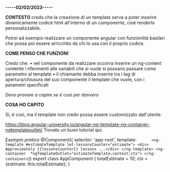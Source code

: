 **-----02/02/2023-----**


**CONTESTO**
credo che la creazione di un template serva a poter 
inserire dinamicamente codice html all'interno di un
componente, cioè renderlo personalizzabile. 

Potrei ad esempio realizzare un componente angular 
con funzionlità basilari che possa poi essere arricchito 
da chi lo usa con il proprio codice. 

**COME PENSO CHE FUNZIONI**

Credo che: 
  • nel componente da realizzare occorra inserire un ng-content
    contente i riferimenti alle variabili che si vuole si possano
    passare come parametro al template 
  • il chiamante debba inserire tra i tag di apertura/chiusura del 
    suo componente il template che vuole, con i parametri specificati

*Devo provare a capire se è così per davvero*

**COSA HO CAPITO**

Si, è così, ma il template non credo possa essere customizzato dall'utente. 

https://blog.angular-university.io/angular-ng-template-ng-container-ngtemplateoutlet/
Trovato un buon tutorial qui.

*Esempio pratico*
@Component({
  selector: 'app-root',
  template: `      
<ng-template #estimateTemplate let-lessonsCounter="estimate">
    <div> Approximately {{lessonsCounter}} lessons ...</div>
</ng-template>
<ng-container 
   *ngTemplateOutlet="estimateTemplate;context:ctx">
</ng-container>
`})
export class AppComponent {
    totalEstimate = 10;
    ctx = {estimate: this.totalEstimate};
}
